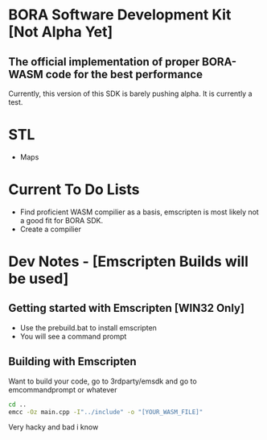 # BORA Software Development Kit [Not Alpha Yet]
## The official implementation of proper BORA-WASM code for the best performance

Currently, this version of this SDK is barely pushing alpha. It is currently a test.


# STL
* Maps

# Current To Do Lists
- Find proficient WASM compilier as a basis, emscripten is most likely not a good fit for BORA SDK.
- Create a compilier

# Dev Notes - [Emscripten Builds will be used]
## Getting started with Emscripten [WIN32 Only]
- Use the prebuild.bat to install emscripten
- You will see a command prompt
## Building with Emscripten
Want to build your code, go to 3rdparty/emsdk and go to emcommandprompt or whatever
```bash
cd ..
emcc -Oz main.cpp -I"../include" -o "[YOUR_WASM_FILE]"
```

Very hacky and bad i know

